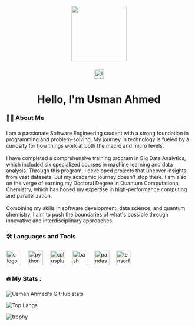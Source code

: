 <div align="center">
  <img height="150" src="https://camo.githubusercontent.com/62da68eb62b1e5f175f7d1f0191dd89a653d7908feb22d37d4a0ab07365d6791/68747470733a2f2f6d656469612e67697068792e636f6d2f6d656469612f4d3967624264396e6244724f5475314d71782f67697068792e676966" />
</div>

###

<div align="center">
  <a href="https://www.linkedin.com/in/usman-ahmed-8643707a/" target="_blank">
    <img src="https://img.shields.io/static/v1?message=LinkedIn&logo=linkedin&label=&color=0077B5&logoColor=white&labelColor=&style=for-the-badge" height="25" alt="linkedin logo" />
  </a>
</div>

###

<h1 align="center">Hello, I'm Usman Ahmed</h1>

###

<h3 align="left">👨‍💻 About Me</h3>

###

<p align="left">I am a passionate Software Engineering student with a strong foundation in programming and problem-solving. My journey in technology is fueled by a curiosity for how things work at both the macro and micro levels.<br><br>I have completed a comprehensive training program in Big Data Analytics, which included six specialized courses in machine learning and data analysis. Through this program, I developed projects that uncover insights from vast datasets. But my academic journey doesn't stop there. I am also on the verge of earning my Doctoral Degree in Quantum Computational Chemistry, which has honed my expertise in high-performance computing and parallelization.<br><br>Combining my skills in software development, data science, and quantum chemistry, I aim to push the boundaries of what's possible through innovative and interdisciplinary approaches.</p>

###

<h3 align="left">🛠 Languages and Tools</h3>

###

<div align="left">
  <img src="https://cdn.jsdelivr.net/gh/devicons/devicon/icons/c/c-original.svg" height="40" alt="c logo" />
  <img width="12" />
  <img src="https://cdn.jsdelivr.net/gh/devicons/devicon/icons/python/python-original.svg" height="40" alt="python logo" />
  <img width="12" />
  <img src="https://cdn.jsdelivr.net/gh/devicons/devicon/icons/cplusplus/cplusplus-original.svg" height="40" alt="cplusplus logo" />
  <img width="12" />
  <img src="https://cdn.jsdelivr.net/gh/devicons/devicon/icons/bash/bash-original.svg" height="40" alt="bash logo" />
  <img width="12" />
  <img src="https://cdn.jsdelivr.net/gh/devicons/devicon/icons/pandas/pandas-original.svg" height="40" alt="pandas logo" />
  <img width="12" />
  <img src="https://cdn.jsdelivr.net/gh/devicons/devicon/icons/tensorflow/tensorflow-original.svg" height="40" alt="tensorflow logo" />
</div>

###

<h3 align="left">🔥   My Stats :</h3>

###

![Usman Ahmed's GitHub stats](https://github-readme-stats.vercel.app/api?username=usmanUA&show_icons=true&theme=radical)

![Top Langs](https://github-readme-stats.vercel.app/api/top-langs/?username=usmanUA&layout=compact&theme=radical)

![trophy](https://github-profile-trophy.vercel.app/?username=usmanUA&theme=onedark)

